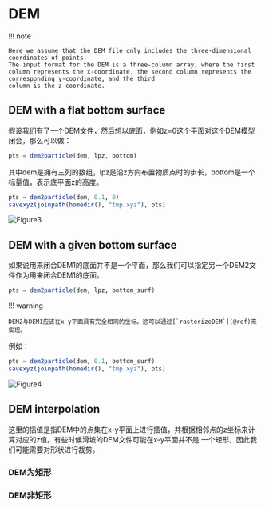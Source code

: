 # DEM

!!! note

    Here we assume that the DEM file only includes the three-dimensional coordinates of points. 
    The input format for the DEM is a three-column array, where the first column represents the x-coordinate, the second column represents the corresponding y-coordinate, and the third 
    column is the z-coordinate.

## DEM with a flat bottom surface

假设我们有了一个DEM文件，然后想以底面，例如z=0这个平面对这个DEM模型闭合，那么可以做：

```julia
pts = dem2particle(dem, lpz, bottom)
```

其中dem是拥有三列的数组，lpz是沿z方向布置物质点时的步长，bottom是一个标量值，表示底平面z的高度。

```julia
pts = dem2particle(dem, 0.1, 0)
savexyz(joinpath(homedir(), "tmp.xyz"), pts)
```

![Figure3](../figure/figure3.png)

## DEM with a given bottom surface

如果说用来闭合DEM1的底面并不是一个平面，那么我们可以指定另一个DEM2文件作为用来闭合DEM1的底面。

```julia
pts = dem2particle(dem, lpz, bottom_surf)
```

!!! warning

    DEM2与DEM1应该在x-y平面具有完全相同的坐标。这可以通过[`rasterizeDEM`](@ref)来实现。

例如：

```julia
pts = dem2particle(dem, 0.1, bottom_surf)
savexyz(joinpath(homedir(), "tmp.xyz"), pts)
```

![Figure4](../figure/figure4.png)

## DEM interpolation

这里的插值是指DEM中的点集在x-y平面上进行插值，并根据相邻点的z坐标来计算对应的z值。有些时候滑坡的DEM文件可能在x-y平面并不是
一个矩形，因此我们可能需要对形状进行裁剪。

### DEM为矩形

### DEM非矩形

